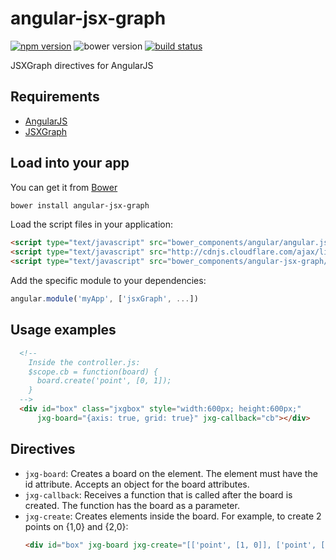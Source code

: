 # angular-jsx-graph

[![npm version](http://img.shields.io/npm/v/angular-jsx-graph.svg)](https://npmjs.org/package/angular-jsx-graph) ![bower version](https://img.shields.io/bower/v/angular-jsx-graph.svg) [![build status](https://img.shields.io/travis/tfoxy/angular-jsx-graph.svg)](https://travis-ci.org/tfoxy/angular-jsx-graph)

JSXGraph directives for AngularJS


## Requirements

  - [AngularJS](https://github.com/angular/angular.js)
  - [JSXGraph](https://github.com/jsxgraph/jsxgraph)


## Load into your app

You can get it from [Bower](http://bower.io/)

```sh
bower install angular-jsx-graph
```

Load the script files in your application:

```html
<script type="text/javascript" src="bower_components/angular/angular.js"></script>
<script type="text/javascript" src="http://cdnjs.cloudflare.com/ajax/libs/jsxgraph/0.99.3/jsxgraphcore.js"></script>
<script type="text/javascript" src="bower_components/angular-jsx-graph/angular-jsx-graph.js"></script>
```

Add the specific module to your dependencies:

```javascript
angular.module('myApp', ['jsxGraph', ...])
```


## Usage examples

```html
  <!--
    Inside the controller.js:
    $scope.cb = function(board) {
      board.create('point', [0, 1]);
    }
  -->
  <div id="box" class="jxgbox" style="width:600px; height:600px;"
      jxg-board="{axis: true, grid: true}" jxg-callback="cb"></div>
```


## Directives

  - `jxg-board`: Creates a board on the element. The element must have the id attribute.
    Accepts an object for the board attributes.
  - `jxg-callback`: Receives a function that is called after the board is created.
    The function has the board as a parameter.
  - `jxg-create`: Creates elements inside the board.
    For example, to create 2 points on {1,0} and {2,0}:
    ```html
    <div id="box" jxg-board jxg-create="[['point', [1, 0]], ['point', [2, 0]]]"></div>
    ```
